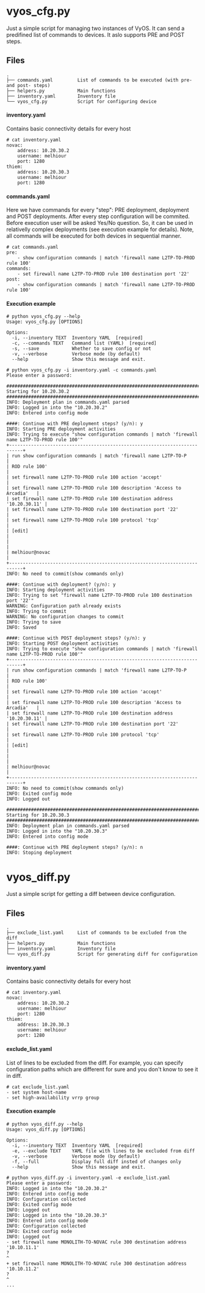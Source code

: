 # vyos_cfg.py
Just a simple script for managing two instances of VyOS. It can send a predifined list of commands to devices. It aslo supports PRE and POST steps.

## Files
```
.
├── commands.yaml         List of commands to be executed (with pre- and post- steps)
├── helpers.py            Main functions
├── inventory.yaml        Inventory file
└── vyos_cfg.py           Script for configuring device
```

#### inventory.yaml
Contains basic connectivity details for every host
```
# cat inventory.yaml
novac:
    address: 10.20.30.2
    username: melhiour
    port: 1280
thiem:
    address: 10.20.30.3
    username: melhiour
    port: 1280
```

#### commands.yaml
Here we have commands for every "step": PRE deployment, deployment and POST deployments. After every step configuration will be commited. Before execution user will be asked Yes/No question. So, it can be used in relativelly complex deployments (see execution example for details). Note, all commands will be executed for both devices in sequential manner.
```
# cat commands.yaml
pre:
    - show configuration commands | match 'firewall name L2TP-TO-PROD rule 100'
commands:
    - set firewall name L2TP-TO-PROD rule 100 destination port '22'
post:
    - show configuration commands | match 'firewall name L2TP-TO-PROD rule 100'
```

#### Execution example
```
# python vyos_cfg.py --help
Usage: vyos_cfg.py [OPTIONS]

Options:
  -i, --inventory TEXT  Inventory YAML  [required]
  -c, --commands TEXT   Command list (YAML)  [required]
  -s, --save            Whether to save config or not
  -v, --verbose         Verbose mode (by default)
  --help                Show this message and exit.
  
# python vyos_cfg.py -i inventory.yaml -c commands.yaml
Please enter a password:

####################################################################################################
Starting for 10.20.30.2
####################################################################################################
INFO: Deployment plan in commands.yaml parsed
INFO: Logged in into the "10.20.30.2"
INFO: Entered into config mode

####: Continue with PRE deployment steps? (y/n): y
INFO: Starting PRE deployment activities
INFO: Trying to execute "show configuration commands | match 'firewall name L2TP-TO-PROD rule 100'"
+---------------------------------------------------------------------------+
| run show configuration commands | match 'firewall name L2TP-TO-P          |
| ROD rule 100'                                                             |
| set firewall name L2TP-TO-PROD rule 100 action 'accept'                   |
| set firewall name L2TP-TO-PROD rule 100 description 'Access to Arcadia'   |
| set firewall name L2TP-TO-PROD rule 100 destination address '10.20.30.11' |
| set firewall name L2TP-TO-PROD rule 100 destination port '22'             |
| set firewall name L2TP-TO-PROD rule 100 protocol 'tcp'                    |
| [edit]                                                                    |
|                                                                           |
| melhiour@novac                                                            |
+---------------------------------------------------------------------------+
INFO: No need to commit(show commands only)

####: Continue with deployment? (y/n): y
INFO: Starting deployment activities
INFO: Trying to set "firewall name L2TP-TO-PROD rule 100 destination port '22'"
WARNING: Configuration path already exists
INFO: Trying to commit
WARNING: No configuration changes to commit
INFO: Trying to save
INFO: Saved

####: Continue with POST deployment steps? (y/n): y
INFO: Starting POST deployment activities
INFO: Trying to execute "show configuration commands | match 'firewall name L2TP-TO-PROD rule 100'"
+---------------------------------------------------------------------------+
| run show configuration commands | match 'firewall name L2TP-TO-P          |
| ROD rule 100'                                                             |
| set firewall name L2TP-TO-PROD rule 100 action 'accept'                   |
| set firewall name L2TP-TO-PROD rule 100 description 'Access to Arcadia'   |
| set firewall name L2TP-TO-PROD rule 100 destination address '10.20.30.11' |
| set firewall name L2TP-TO-PROD rule 100 destination port '22'             |
| set firewall name L2TP-TO-PROD rule 100 protocol 'tcp'                    |
| [edit]                                                                    |
|                                                                           |
| melhiour@novac                                                            |
+---------------------------------------------------------------------------+
INFO: No need to commit(show commands only)
INFO: Exited config mode
INFO: Logged out

####################################################################################################
Starting for 10.20.30.3
####################################################################################################
INFO: Deployment plan in commands.yaml parsed
INFO: Logged in into the "10.20.30.3"
INFO: Entered into config mode

####: Continue with PRE deployment steps? (y/n): n
INFO: Stoping deployment
```

# vyos_diff.py
Just a simple script for getting a diff between device configuration.

## Files
```
.
├── exclude_list.yaml     List of commands to be excluded from the diff
├── helpers.py            Main functions
├── inventory.yaml        Inventory file
└── vyos_diff.py          Script for generating diff for configuration
```
#### inventory.yaml
Contains basic connectivity details for every host
```
# cat inventory.yaml
novac:
    address: 10.20.30.2
    username: melhiour
    port: 1280
thiem:
    address: 10.20.30.3
    username: melhiour
    port: 1280
```
#### exclude_list.yaml
List of lines to be excluded from the diff. For example, you can specify configuration paths which are different for sure and you don't know to see it in diff.
```
# cat exclude_list.yaml
- set system host-name
- set high-availability vrrp group
```
#### Execution example
```
# python vyos_diff.py --help
Usage: vyos_diff.py [OPTIONS]

Options:
  -i, --inventory TEXT  Inventory YAML  [required]
  -e, --exclude TEXT    YAML file with lines to be excluded from diff
  -v, --verbose         Verbose mode (by default)
  -f, --full            Display full diff insted of changes only
  --help                Show this message and exit.

# python vyos_diff.py -i inventory.yaml -e exclude_list.yaml
Please enter a password:
INFO: Logged in into the "10.20.30.2"
INFO: Entered into config mode
INFO: Configuration collected
INFO: Exited config mode
INFO: Logged out
INFO: Logged in into the "10.20.30.3"
INFO: Entered into config mode
INFO: Configuration collected
INFO: Exited config mode
INFO: Logged out
- set firewall name MONOLITH-TO-NOVAC rule 300 destination address '10.10.11.1'
?                                                                            ^
+ set firewall name MONOLITH-TO-NOVAC rule 300 destination address '10.10.11.2'
?                                                                            ^
...
```
